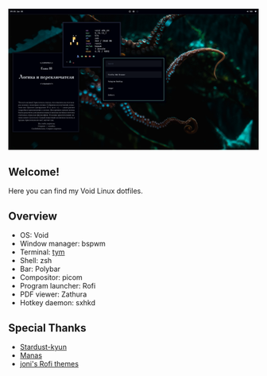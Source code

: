 ![](/.github/screenshot.png)

## Welcome!
Here you can find my Void Linux dotfiles.

## Overview
- OS: Void
- Window manager: bspwm
- Terminal: [tym](https://github.com/endaaman/tym)
- Shell: zsh
- Bar: Polybar
- Compositor: picom
- Program launcher: Rofi
- PDF viewer: Zathura
- Hotkey daemon: sxhkd

<!--- ## Colour scheme
I use [Material Ocean](https://material-theme.site). Here are some of the colours:

<table>
    <tr>
        <th><code>#00010A</code></th>
        <th><code>#F07178</code></th>
        <th><code>#80CC9E</code></th>
        <th><code>#FFCB6B</code></th>
        <th><code>#82AAFF</code></th>
        <th><code>#C792EA</code></th>
        <th><code>#80CCB4</code></th>
        <th><code>#E5E9F0</code></th>
    </tr>
    <tr>
        <td><img src="https://via.placeholder.com/70/00010a/black?text=+"</td>
        <td><img src="https://via.placeholder.com/70/f07178/red?text=+"></td>
        <td><img src="https://via.placeholder.com/70/80cc9e/green?text=+"></td>
        <td><img src="https://via.placeholder.com/70/ffcb6b/yellow?text=+"></td>
        <td><img src="https://via.placeholder.com/70/82aaff/blue?text=+"></td>
        <td><img src="https://via.placeholder.com/70/c792ea/magenta?text=+"></td>
        <td><img src="https://via.placeholder.com/70/80cbc4/cyan?text=+"></td>
        <td><img src="https://via.placeholder.com/70/e5e9f0/white?text=+"></td>
    </tr>
</table> --->

## Special Thanks
- [Stardust-kyun](https://github.com/stardust-kyun/dotfiles)
- [Manas](https://github.com/manas140/dotfiles)
- [joni's Rofi themes](https://github.com/joni84/rofi)
